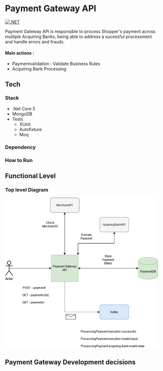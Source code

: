 # Payment Gateway API

[![.NET](https://github.com/j-ew-s/study-payment-gateway/actions/workflows/dotnet.yml/badge.svg?branch=main)](https://github.com/j-ew-s/study-payment-gateway/actions/workflows/dotnet.yml)

Payment Gateway APi is responsible to process Shopper's payment across multiple Acquiring Banks, being able to address a sucessful processment and handle errors and frauds.

#### Main actions :
* Paymentvalidation : Validate Business Rules
* Acquiring Bank Processing 



## Tech


### Stack
* .Net Core 5
* MongoDB
* Tests
    * XUnit
    * Autofixture
    * Moq

### Dependency


### How to Run


## Functional Level

### Top level Diagram
![Top level Diagram](documentation/PaymentGateway-overview.jpg "Payment Gateway - Overview")

### 

## Payment Gateway Development decisions

###
